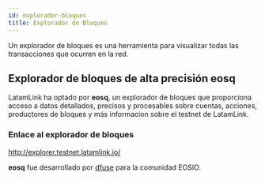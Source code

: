```yaml
---
id: explorador-bloques
title: Explorador de Bloques
---
```

Un explorador de bloques es una herramienta para visualizar todas las transacciones que ocurren en la red.

## Explorador de bloques de alta precisión eosq
LatamLink ha optado por **eosq**, un explorador de bloques que proporciona acceso a datos detallados, precisos y procesables sobre cuentas, acciones, productores de bloques y más informacion sobre el testnet de LatamLink.

### Enlace al explorador de bloques

http://explorer.testnet.latamlink.io/

**eosq** fue desarrollado por [dfuse](https://dfuse.io) para la comunidad EOSIO.
